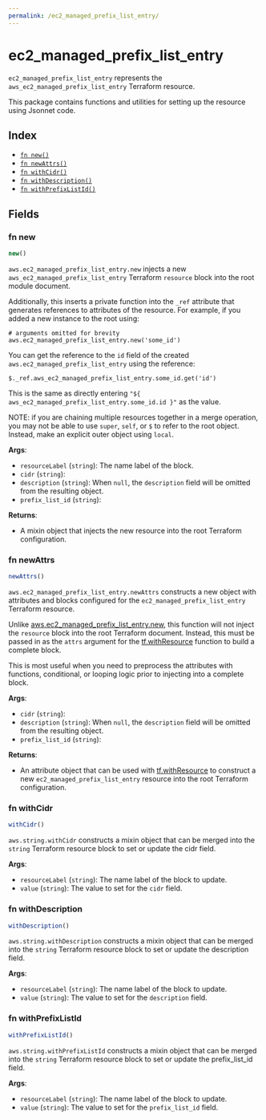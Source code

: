 ```yaml
---
permalink: /ec2_managed_prefix_list_entry/
---
```


# ec2_managed_prefix_list_entry

`ec2_managed_prefix_list_entry` represents the `aws_ec2_managed_prefix_list_entry` Terraform resource.



This package contains functions and utilities for setting up the resource using Jsonnet code.


## Index

* [`fn new()`](#fn-new)
* [`fn newAttrs()`](#fn-newattrs)
* [`fn withCidr()`](#fn-withcidr)
* [`fn withDescription()`](#fn-withdescription)
* [`fn withPrefixListId()`](#fn-withprefixlistid)

## Fields

### fn new

```ts
new()
```


`aws.ec2_managed_prefix_list_entry.new` injects a new `aws_ec2_managed_prefix_list_entry` Terraform `resource`
block into the root module document.

Additionally, this inserts a private function into the `_ref` attribute that generates references to attributes of the
resource. For example, if you added a new instance to the root using:

    # arguments omitted for brevity
    aws.ec2_managed_prefix_list_entry.new('some_id')

You can get the reference to the `id` field of the created `aws.ec2_managed_prefix_list_entry` using the reference:

    $._ref.aws_ec2_managed_prefix_list_entry.some_id.get('id')

This is the same as directly entering `"${ aws_ec2_managed_prefix_list_entry.some_id.id }"` as the value.

NOTE: if you are chaining multiple resources together in a merge operation, you may not be able to use `super`, `self`,
or `$` to refer to the root object. Instead, make an explicit outer object using `local`.

**Args**:
  - `resourceLabel` (`string`): The name label of the block.
  - `cidr` (`string`): 
  - `description` (`string`):  When `null`, the `description` field will be omitted from the resulting object.
  - `prefix_list_id` (`string`): 

**Returns**:
- A mixin object that injects the new resource into the root Terraform configuration.


### fn newAttrs

```ts
newAttrs()
```


`aws.ec2_managed_prefix_list_entry.newAttrs` constructs a new object with attributes and blocks configured for the `ec2_managed_prefix_list_entry`
Terraform resource.

Unlike [aws.ec2_managed_prefix_list_entry.new](#fn-ec2_managed_prefix_list_entrynew), this function will not inject the `resource`
block into the root Terraform document. Instead, this must be passed in as the `attrs` argument for the
[tf.withResource](https://github.com/tf-libsonnet/core/tree/main/docs#fn-withresource) function to build a complete block.

This is most useful when you need to preprocess the attributes with functions, conditional, or looping logic prior to
injecting into a complete block.

**Args**:
  - `cidr` (`string`): 
  - `description` (`string`):  When `null`, the `description` field will be omitted from the resulting object.
  - `prefix_list_id` (`string`): 

**Returns**:
  - An attribute object that can be used with [tf.withResource](https://github.com/tf-libsonnet/core/tree/main/docs#fn-withresource) to construct a new `ec2_managed_prefix_list_entry` resource into the root Terraform configuration.


### fn withCidr

```ts
withCidr()
```

`aws.string.withCidr` constructs a mixin object that can be merged into the `string`
Terraform resource block to set or update the cidr field.



**Args**:
  - `resourceLabel` (`string`): The name label of the block to update.
  - `value` (`string`): The value to set for the `cidr` field.


### fn withDescription

```ts
withDescription()
```

`aws.string.withDescription` constructs a mixin object that can be merged into the `string`
Terraform resource block to set or update the description field.



**Args**:
  - `resourceLabel` (`string`): The name label of the block to update.
  - `value` (`string`): The value to set for the `description` field.


### fn withPrefixListId

```ts
withPrefixListId()
```

`aws.string.withPrefixListId` constructs a mixin object that can be merged into the `string`
Terraform resource block to set or update the prefix_list_id field.



**Args**:
  - `resourceLabel` (`string`): The name label of the block to update.
  - `value` (`string`): The value to set for the `prefix_list_id` field.
